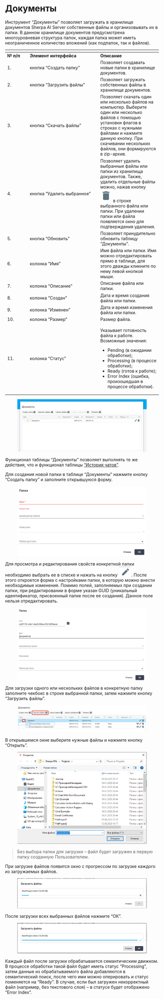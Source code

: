 # Документы

Инструмент “Документы” позволяет загружать в хранилище документов Sherpa AI Server собственные файлы и организовывать их в папки. В данном хранилище документов предусмотрена многоуровневая структура папок, каждая папка может иметь неограниченное количество вложений (как подпапок, так и файлов).

<table data-header-hidden><thead><tr><th width="60"></th><th width="217"></th><th></th></tr></thead><tbody><tr><td><strong>№ п/п</strong></td><td><strong>Элемент интерфейса</strong></td><td><strong>Описание</strong></td></tr><tr><td>1.</td><td>кнопка “Создать папку”</td><td>Позволяет создавать новые папки в хранилище документов. </td></tr><tr><td>2.</td><td>кнопка “Загрузить файлы”</td><td>Позволяет загружать собственных файлы в хранилище документов.</td></tr><tr><td>3.</td><td>кнопка “Скачать файлы”</td><td>Позволяет скачать один или несколько файлов на компьютер. Выберите один или несколько файлов с помощью установки флагов в строках с нужными файлами и нажмите данную кнопку. При скачивании нескольких файлов, они формируются в zip-архив.</td></tr><tr><td>4.</td><td>кнопка “Удалить выбранное”</td><td>Позволяет удалить выбранные файлы или папки из хранилища документов. Также, удалить отдельные файлы можно, нажав кнопку <img src="../../.gitbook/assets/изображение (300).png" alt=""> в строке выбранного файла или папки. При удалении папки или файла появляется окно для подтверждения удаления.</td></tr><tr><td>5.</td><td>кнопка “Обновить”</td><td>Позволяет принудительно обновить таблицу “Документы”.</td></tr><tr><td>6.</td><td>колонка “Имя”</td><td>Имя файла или папки. Имя можно отредактировать прямо в таблице, для этого дважды кликните по нему левой кнопкой мыши.</td></tr><tr><td>7.</td><td>колонка “Описание”</td><td>Описание файла или папки.</td></tr><tr><td>8.</td><td>колонка “Создан”</td><td>Дата и время создания файла или папки.</td></tr><tr><td>9.</td><td>колонка “Изменен”</td><td>Дата и время изменения файла или папки.</td></tr><tr><td>10.</td><td>колонка “Размер”</td><td>Размер файла.</td></tr><tr><td>11.</td><td>колонка “Статус”</td><td><p>Указывает готовность файла к работе. Возможные значения:</p><ul><li>Pending (в ожидании обработки);</li><li>Processing (в процессе обработки);</li><li>Ready (готов к работе);</li><li>Error Index (ошибка, произошедшая в процессе обработки).</li></ul></td></tr></tbody></table>

<figure><img src="../../.gitbook/assets/изображение (283).png" alt=""><figcaption></figcaption></figure>

Функционал таблицы “Документы” позволяет выполнять те же действия, что и функционал таблицы [“История чатов”](istoriya-chatov.md).

Для создания новой папки в таблице “Документы” нажмите кнопку “Создать папку” и заполните открывшуюся форму.

<figure><img src="../../.gitbook/assets/изображение (284).png" alt=""><figcaption></figcaption></figure>

Для просмотра и редактирования свойств конкретной папки необходимо выбрать ее в списке и нажать на кнопку ![](<../../.gitbook/assets/изображение (285).png>). После этого откроется форма с настройками папки, в которую можно внести необходимые изменения. Помимо полей, заполняемых при создании папки, при редактировании в форме указан GUID (уникальный идентификатор, присвоенный папке после ее создания). Данное поле нельзя отредактировать.

<figure><img src="../../.gitbook/assets/изображение (286).png" alt=""><figcaption></figcaption></figure>

Для загрузки одного или нескольких файлов в конкретную папку заполните чекбокс в строке выбранной папки, затем нажмите кнопку “Загрузить файлы”. &#x20;

<figure><img src="../../.gitbook/assets/изображение (287).png" alt=""><figcaption></figcaption></figure>

В открывшемся окне выберите нужные файлы и нажмите кнопку “Открыть”.

<figure><img src="../../.gitbook/assets/изображение (288).png" alt=""><figcaption></figcaption></figure>

> Без выбора папки для загрузки – файл будет загружен в первую папку созданную Пользователем.

При загрузке файлов появится окно с прогрессом по загрузке каждого из загружаемых файлов.&#x20;

<figure><img src="../../.gitbook/assets/2025-08-06_18-57-07.png" alt=""><figcaption></figcaption></figure>

После загрузки всех выбранных файлов нажмите “ОК”.

<figure><img src="../../.gitbook/assets/2025-08-06_18-50-00.png" alt=""><figcaption></figcaption></figure>

Каждый файл после загрузки обрабатывается семантическим движком. В процессе обработки такой файл будет иметь статус “Processing”, затем данные из обрабатываемого файла добавляются в семантический поиск, после чего ими можно оперировать и статус поменяется на “Ready”. В случае, если был загружен некорректный файл (например, без текстового слоя) – в статусе будет отображено “Error Index”.
